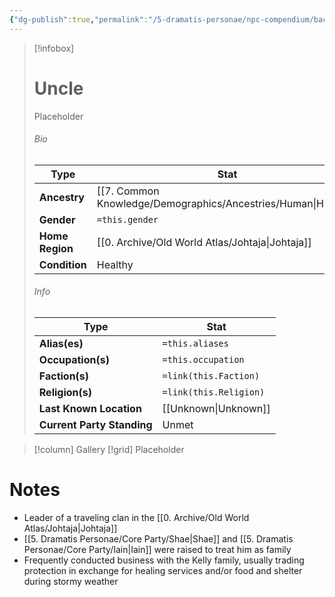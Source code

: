 ```yaml
---
{"dg-publish":true,"permalink":"/5-dramatis-personae/npc-compendium/background/uncle/","noteIcon":""}
---
```



> [!infobox]
> # Uncle
> Placeholder
> ###### Bio
> Type |  Stat |
> ---|---|
> **Ancestry** | [[7. Common Knowledge/Demographics/Ancestries/Human\|Human]] |
> **Gender** | `=this.gender` |
> **Home Region** | [[0. Archive/Old World Atlas/Johtaja\|Johtaja]] |
> **Condition** | Healthy |
> ###### Info
> Type |  Stat |
> ---|---|
> **Alias(es)** | `=this.aliases` |
> **Occupation(s)** | `=this.occupation` |
> **Faction(s)** | `=link(this.Faction)` |
> **Religion(s)** | `=link(this.Religion)` |
> **Last Known Location** | [[Unknown\|Unknown]] |
> **Current Party Standing** | Unmet |

> [!column] Gallery 
> [!grid] 
> Placeholder

# Notes

- Leader of a traveling clan in the [[0. Archive/Old World Atlas/Johtaja\|Johtaja]]
- [[5. Dramatis Personae/Core Party/Shae\|Shae]] and [[5. Dramatis Personae/Core Party/Iain\|Iain]] were raised to treat him as family
- Frequently conducted business with the Kelly family, usually trading protection in exchange for healing services and/or food and shelter during stormy weather 

